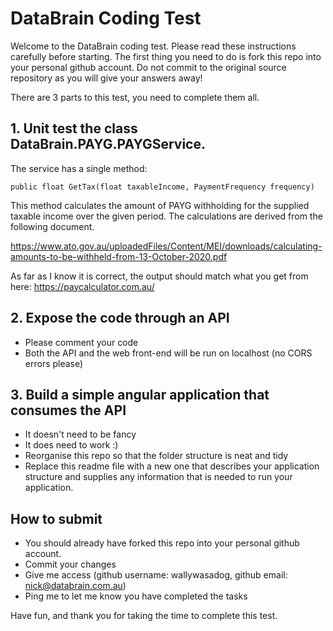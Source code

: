 # DataBrain Coding Test

Welcome to the DataBrain coding test. Please read these instructions carefully before starting. The first thing you need to do is fork this repo into your personal github account. Do not commit to the original source repository as you will give your answers away!

There are 3 parts to this test, you need to complete them all.

## 1. Unit test the class DataBrain.PAYG.PAYGService. 

The service has a single method:

`public float GetTax(float taxableIncome, PaymentFrequency frequency)`

This method calculates the amount of PAYG withholding for the supplied taxable income over the given period. The calculations are derived from the following document. 

https://www.ato.gov.au/uploadedFiles/Content/MEI/downloads/calculating-amounts-to-be-withheld-from-13-October-2020.pdf

As far as I know it is correct, the output should match what you get from here: https://paycalculator.com.au/ 

## 2. Expose the code through an API

- Please comment your code
- Both the API and the web front-end will be run on localhost (no CORS errors please)

## 3. Build a simple angular application that consumes the API

- It doesn't need to be fancy
- It does need to work :)
- Reorganise this repo so that the folder structure is neat and tidy
- Replace this readme file with a new one that describes your application structure and supplies any information that is needed to run your application. 

## How to submit 

- You should already have forked this repo into your personal github account.
- Commit your changes
- Give me access (github username: wallywasadog, github email: nick@databrain.com.au)
- Ping me to let me know you have completed the tasks

Have fun, and thank you for taking the time to complete this test.

